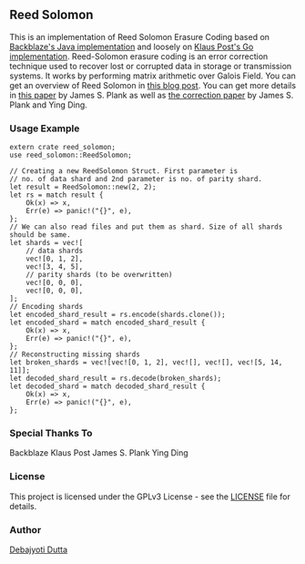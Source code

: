 ## Reed Solomon

This is an implementation of Reed Solomon Erasure Coding based on [Backblaze's Java implementation](https://github.com/Backblaze/JavaReedSolomon) and loosely on [Klaus Post's Go implementation](https://github.com/klauspost/reedsolomon). Reed-Solomon erasure coding is an error correction technique used to recover lost or corrupted data in storage or transmission systems. It works by performing matrix arithmetic over Galois Field. You can get an overview of Reed Solomon in [this blog post](https://www.backblaze.com/blog/reed-solomon/). You can get more details in [this paper](http://web.eecs.utk.edu/~jplank/plank/papers/SPE-9-97.html) by James S. Plank as well as [the correction paper](http://web.eecs.utk.edu/~jplank/plank/papers/CS-03-504.html) by James S. Plank and Ying Ding.

### Usage Example

```
extern crate reed_solomon;
use reed_solomon::ReedSolomon;

// Creating a new ReedSolomon Struct. First parameter is 
// no. of data shard and 2nd parameter is no. of parity shard.
let result = ReedSolomon::new(2, 2);
let rs = match result {
    Ok(x) => x,
    Err(e) => panic!("{}", e),
};
// We can also read files and put them as shard. Size of all shards should be same.
let shards = vec![
    // data shards
    vec![0, 1, 2],
    vec![3, 4, 5],
    // parity shards (to be overwritten)
    vec![0, 0, 0],
    vec![0, 0, 0],
];
// Encoding shards
let encoded_shard_result = rs.encode(shards.clone());
let encoded_shard = match encoded_shard_result {
    Ok(x) => x,
    Err(e) => panic!("{}", e),
};
// Reconstructing missing shards
let broken_shards = vec![vec![0, 1, 2], vec![], vec![], vec![5, 14, 11]];
let decoded_shard_result = rs.decode(broken_shards);
let decoded_shard = match decoded_shard_result {
    Ok(x) => x,
    Err(e) => panic!("{}", e),
};
```

### Special Thanks To

Backblaze
Klaus Post
James S. Plank
Ying Ding

### License

This project is licensed under the GPLv3 License - see the [LICENSE](LICENSE) file for details.

### Author

[Debajyoti Dutta](https://github.com/DeboDevelop)